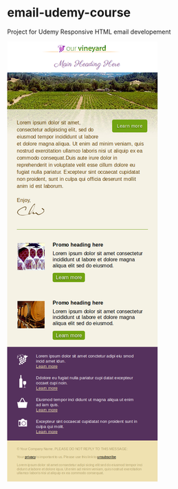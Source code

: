 # email-udemy-course
Project for Udemy Responsive HTML email developement

![alt text](https://github.com/agusaliaga/email-udemy-course/blob/master/screenshot_two.png)
